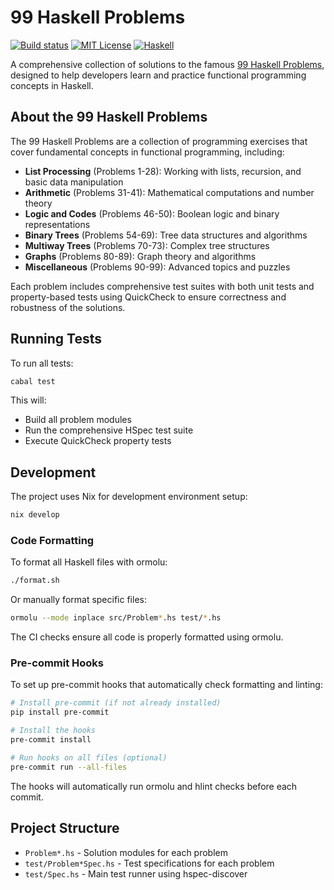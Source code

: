 # 99 Haskell Problems

[![Build status](https://github.com/forketyfork/99-haskell-problems/actions/workflows/build.yml/badge.svg)](https://github.com/forketyfork/99-haskell-problems/actions/workflows/build.yml)
[![MIT License](https://img.shields.io/badge/license-MIT-blue.svg)](LICENSE)
[![Haskell](https://img.shields.io/badge/language-Haskell-purple.svg)](https://www.haskell.org/)

A comprehensive collection of solutions to the famous [99 Haskell Problems](https://wiki.haskell.org/H-99:_Ninety-Nine_Haskell_Problems), designed to help developers learn and practice functional programming concepts in Haskell.

## About the 99 Haskell Problems

The 99 Haskell Problems are a collection of programming exercises that cover fundamental concepts in functional programming, including:

- **List Processing** (Problems 1-28): Working with lists, recursion, and basic data manipulation
- **Arithmetic** (Problems 31-41): Mathematical computations and number theory
- **Logic and Codes** (Problems 46-50): Boolean logic and binary representations  
- **Binary Trees** (Problems 54-69): Tree data structures and algorithms
- **Multiway Trees** (Problems 70-73): Complex tree structures
- **Graphs** (Problems 80-89): Graph theory and algorithms
- **Miscellaneous** (Problems 90-99): Advanced topics and puzzles

Each problem includes comprehensive test suites with both unit tests and property-based tests using QuickCheck to ensure correctness and robustness of the solutions.

## Running Tests

To run all tests:

```bash
cabal test
```

This will:
- Build all problem modules
- Run the comprehensive HSpec test suite
- Execute QuickCheck property tests

## Development

The project uses Nix for development environment setup:

```bash
nix develop
```

### Code Formatting

To format all Haskell files with ormolu:

```bash
./format.sh
```

Or manually format specific files:

```bash
ormolu --mode inplace src/Problem*.hs test/*.hs
```

The CI checks ensure all code is properly formatted using ormolu.

### Pre-commit Hooks

To set up pre-commit hooks that automatically check formatting and linting:

```bash
# Install pre-commit (if not already installed)
pip install pre-commit

# Install the hooks
pre-commit install

# Run hooks on all files (optional)
pre-commit run --all-files
```

The hooks will automatically run ormolu and hlint checks before each commit.

## Project Structure

- `Problem*.hs` - Solution modules for each problem
- `test/Problem*Spec.hs` - Test specifications for each problem
- `test/Spec.hs` - Main test runner using hspec-discover
